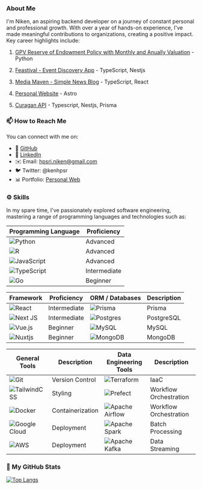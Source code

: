 ### About Me

I'm Niken, an aspiring backend developer on a journey of constant personal and professional growth. With over a year of hands-on experience, I've made meaningful contributions to organizations, creating a positive impact. Key career highlights include:

1. [GPV Reserve of Endowment Policy with Monthly and Anually Valuation](https://github.com/nikenhpsr/data-related-projects/blob/main/Python/GPV%20Reserve%20of%20Endowment%20Policy%20with%20Monthly%20and%20Anually%20Valuation/GPV_Reserve.ipynb) - Python

2. [Feastival - Event Discovery App](https://feastival.fun) - TypeScript, Nestjs

3. [Media Maven - Simple News Blog](https://news-app.nikenhpsr.site/) - TypeScript, React

4. [Personal Website](https://nikenhpsr.site) - Astro
   
5. [Curagan API](https://curagan-api.nikenhpsr.site/docs) - Typescript, Nestjs, Prisma 

### 📫 How to Reach Me

You can connect with me on:

- 🔸 [GitHub](https://github.com/nikenhpsr)
- 🔗 [LinkedIn](https://linkedin.com/in/nikenhapsari)
- ✉️ Email: hpsri.niken@gmail.com
- 🐦 Twitter: @kenhpsr
- 📊 Portfolio: [Personal Web](https://nikenhpsr.site/)

### ⚙️ Skills

In my spare time, I've passionately explored software engineering, mastering a range of programming languages and technologies such as:

| Programming Language                                                                                                         | Proficiency  |
| ---------------------------------------------------------------------------------------------------------------------------- | ------------ |
| ![Python](https://img.shields.io/badge/python-3670A0?style=for-the-badge&logo=python&logoColor=ffdd54)                       | Advanced     |
| ![R](https://img.shields.io/badge/r-%23276DC3.svg?style=for-the-badge&logo=r&logoColor=white)                                | Advanced     |
| ![JavaScript](https://img.shields.io/badge/javascript-%23323330.svg?style=for-the-badge&logo=javascript&logoColor=%23F7DF1E) | Advanced     |
| ![TypeScript](https://img.shields.io/badge/typescript-%23007ACC.svg?style=for-the-badge&logo=typescript&logoColor=white)     | Intermediate |
| ![Go](https://img.shields.io/badge/go-%2300ADD8.svg?style=for-the-badge&logo=go&logoColor=white)                             | Beginner     |

| Framework                                                                                                         | Proficiency  | ORM / Databases                                                                                                      | Description |
| ----------------------------------------------------------------------------------------------------------------- | ------------ | -------------------------------------------------------------------------------------------------------------------- | ----------- |
| ![React](https://img.shields.io/badge/react-%2320232a.svg?style=for-the-badge&logo=react&logoColor=%2361DAFB)     | Intermediate | ![Prisma](https://img.shields.io/badge/Prisma-3982CE?style=for-the-badge&logo=Prisma&logoColor=white)                | Prisma      |
| ![Next JS](https://img.shields.io/badge/Next-black?style=for-the-badge&logo=next.js&logoColor=white)              | Intermediate | ![Postgres](https://img.shields.io/badge/postgres-%23316192.svg?style=for-the-badge&logo=postgresql&logoColor=white) | PostgreSQL  |
| ![Vue.js](https://img.shields.io/badge/vuejs-%2335495e.svg?style=for-the-badge&logo=vuedotjs&logoColor=%234FC08D) | Beginner     | ![MySQL](https://img.shields.io/badge/mysql-%2300f.svg?style=for-the-badge&logo=mysql&logoColor=white)               | MySQL       |
| ![Nuxtjs](https://img.shields.io/badge/Nuxt-002E3B?style=for-the-badge&logo=nuxtdotjs&logoColor=#00DC82)          | Beginner     | ![MongoDB](https://img.shields.io/badge/MongoDB-%234ea94b.svg?style=for-the-badge&logo=mongodb&logoColor=white)      | MongoDB     |

| General Tools                                                                                                                 | Description      | Data Engineering Tools                                                                                                            | Description            |
| ----------------------------------------------------------------------------------------------------------------------------- | ---------------- | --------------------------------------------------------------------------------------------------------------------------------- | ---------------------- |
| ![Git](https://img.shields.io/badge/git-%23F05033.svg?style=for-the-badge&logo=git&logoColor=white)                           | Version Control  | ![Terraform](https://img.shields.io/badge/terraform-%235835CC.svg?style=for-the-badge&logo=terraform&logoColor=white)             | IaaC                   |
| ![TailwindCSS](https://img.shields.io/badge/tailwindcss-%2338B2AC.svg?style=for-the-badge&logo=tailwind-css&logoColor=white)  | Styling          | ![Prefect](https://img.shields.io/badge/Prefect-%23ffffff.svg?style=for-the-badge&logo=prefect&logoColor=white)                   | Workflow Orchestration |
| ![Docker](https://img.shields.io/badge/docker-%230db7ed.svg?style=for-the-badge&logo=docker&logoColor=white)                  | Containerization | ![Apache Airflow](https://img.shields.io/badge/Apache%20Airflow-017CEE?style=for-the-badge&logo=Apache%20Airflow&logoColor=white) | Workflow Orchestration |
| ![Google Cloud](https://img.shields.io/badge/GoogleCloud-%234285F4.svg?style=for-the-badge&logo=google-cloud&logoColor=white) | Deployment       | ![Apache Spark](https://img.shields.io/badge/Apache%20Spark-FDEE21?style=flat-square&logo=apachespark&logoColor=black)            | Batch Processing       |
| ![AWS](https://img.shields.io/badge/AWS-%23FF9900.svg?style=for-the-badge&logo=amazon-aws&logoColor=white)                    | Deployment       | ![Apache Kafka](https://img.shields.io/badge/Apache%20Kafka-000?style=for-the-badge&logo=apachekafka)                             | Data Streaming         |


### 🚀 My GitHub Stats

[![Top Langs](https://github-readme-stats.vercel.app/api/top-langs/?username=nikenhpsr&layout=compact&theme=dark)](https://github.com/anuraghazra/github-readme-stats)

<!-- [![My GitHub stats](https://github-readme-stats.vercel.app/api?username=nikenhpsr&count_private=true&show_icons=true&theme=dark)](https://github.com/anuraghazra/github-readme-stats) -->

<!--
## Tech Stack

### Data & Tech

[![My Stack](https://skillicons.dev/icons?i=python,mysql,postgresql,r,pytorch,tensorflow)](https://skillicons.dev)

### Web Development

[![My Stack](https://skillicons.dev/icons?i=js,ts,tailwind,bootstrap,react,prisma,nestjs,postgres,docker,gcp,git)](https://skillicons.dev)

Pinned Repositories:

📊 Data Related Projects
A project analyzing, visualizing, and forecasting data using Python or R.

🤖 AI & Machine Learning Project
A project exploring the use of AI and machine learning in predictive modeling.

💻 Software Engineering Project
A full-stack web application built using Nest.js, Prisma ORM, and PostgreSQL.
- 🔭 I’m currently working on ...
- 🌱 I’m currently learning ...
- 👯 I’m looking to collaborate on ...
- 🤔 I’m looking for help with ...
- 💬 Ask me about ...
- 📫 How to reach me: ...
- 😄 Pronouns: ...
- ⚡ Fun fact: ...
-->
